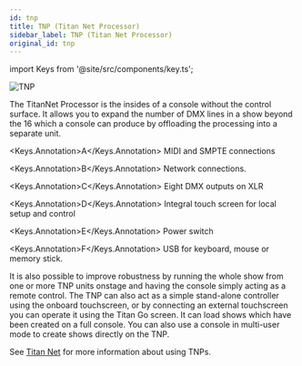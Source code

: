```yaml
---
id: tnp
title: TNP (Titan Net Processor)
sidebar_label: TNP (Titan Net Processor)
original_id: tnp
---
```


import Keys from '@site/src/components/key.ts';

![TNP](/docs/images/TNP.png)

The TitanNet Processor is the insides of a console without the control
surface. It allows you to expand the number of DMX lines in a show
beyond the 16 which a console can produce by offloading the processing
into a separate unit.

<Keys.Annotation>A</Keys.Annotation> MIDI and SMPTE connections

<Keys.Annotation>B</Keys.Annotation> Network connections.

<Keys.Annotation>C</Keys.Annotation> Eight DMX outputs on XLR

<Keys.Annotation>D</Keys.Annotation> Integral touch screen for local setup and control

<Keys.Annotation>E</Keys.Annotation> Power switch

<Keys.Annotation>F</Keys.Annotation> USB for keyboard, mouse or memory stick.

It is also possible to improve robustness by running the whole show from
one or more TNP units onstage and having the console simply acting as a
remote control. The TNP can also act as a simple stand-alone controller
using the onboard touchscreen, or by connecting an external touchscreen
you can operate it using the Titan Go screen. It can load shows which
have been created on a full console. You can also use a console in
multi-user mode to create shows directly on the TNP.

See [Titan Net](../titan-net.md) for more information about using TNPs.